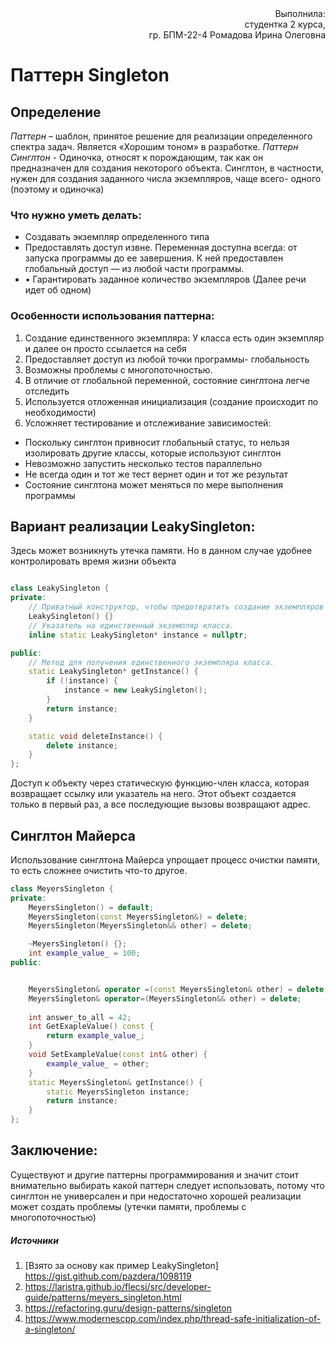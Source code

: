 <div style="text-align: right">Выполнила:</div>
<div style="text-align: right">студентка 2 курса,</div>
<div style="text-align: right">гр. БПМ-22-4 Ромадова Ирина Олеговна</div>

# Паттерн Singleton 

## __Определение__


*Паттерн* – шаблон, принятое решение для реализации определенного спектра задач. Является «Хорошим тоном» в разработке.
*Паттерн Синглтон* - Одиночка, относят к порождающим, так как он предназначен для создания некоторого объекта. Синглтон, в частности, нужен для создания заданного числа экземпляров, чаще всего- одного (поэтому и одиночка)

### Что нужно уметь делать:
-	Создавать экземпляр определенного типа
-	Предоставлять доступ извне. Переменная доступна всегда: от запуска программы до ее завершения. К ней предоставлен глобальный доступ — из любой части программы.
-	•	Гарантировать заданное количество экземпляров (Далее речи идет об одном)
### Особенности использования паттерна:
1.	Создание единственного экземпляра: У класса есть один экземпляр и далее он просто ссылается на себя
2.	Предоставляет доступ из любой точки программы- глобальность
3.	Возможны проблемы с многопоточностью.
4.	В отличие от глобальной переменной, состояние синглтона легче отследить
5.	Используется отложенная инициализация (создание происходит по необходимости)
6.	Усложняет тестирование и отслеживание зависимостей:
  - Поскольку синглтон привносит глобальный статус, то нельзя изолировать другие классы, которые используют синглтон
  - Невозможно запустить несколько тестов параллельно
  -	Не всегда один и тот же тест вернет один и тот же результат
  -	Состояние синглтона может меняться по мере выполнения программы

## Вариант реализации LeakySingleton:

Здесь может возникнуть утечка памяти. Но в данном случае удобнее контролировать время жизни объекта
```C++

class LeakySingleton {
private:
    // Приватный конструктор, чтобы предотвратить создание экземпляров извне.
    LeakySingleton() {}
    // Указатель на единственный экземпляр класса.
    inline static LeakySingleton* instance = nullptr;

public:
    // Метод для получения единственного экземпляра класса.
    static LeakySingleton* getInstance() {
        if (!instance) {
            instance = new LeakySingleton();
        }
        return instance;
    }

    static void deleteInstance() {
        delete instance;
    }
};
```

 
Доступ к объекту через статическую функцию-член класса, которая возвращает ссылку или указатель на него. Этот объект создается только в первый раз, а все последующие вызовы возвращают адрес.

## Синглтон Майерса 

Использование синглтона Майерса упрощает процесс очистки памяти, то есть сложнее очистить что-то другое. 

```C++
class MeyersSingleton {
private:
    MeyersSingleton() = default;
    MeyersSingleton(const MeyersSingleton&) = delete;
    MeyersSingleton(MeyersSingleton&& other) = delete;

    ~MeyersSingleton() {};
    int example_value_ = 100;
public:


    MeyersSingleton& operator =(const MeyersSingleton& other) = delete;
    MeyersSingleton& operator=(MeyersSingleton&& other) = delete;
    
    int answer_to_all = 42;
    int GetExapleValue() const {
        return example_value_;
    }
    void SetExampleValue(const int& other) {
        example_value_ = other;
    }
    static MeyersSingleton& getInstance() {
        static MeyersSingleton instance;
        return instance;
    }
};
```
## Заключение:

Существуют и другие паттерны программирования и значит стоит внимательно выбирать какой паттерн следует использовать, потому что синглтон не универсален и при недостаточно хорошей реализации может создать проблемы (утечки памяти, проблемы с многопоточностью)

##### Источники 
1. [Взято за основу как пример LeakySingleton] https://gist.github.com/pazdera/1098119
2. https://laristra.github.io/flecsi/src/developer-guide/patterns/meyers_singleton.html
3. https://refactoring.guru/design-patterns/singleton
4. https://www.modernescpp.com/index.php/thread-safe-initialization-of-a-singleton/

